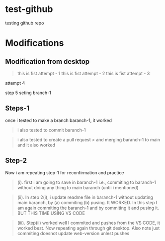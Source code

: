 # test-github
testing github repo

# Modifications
## Modification from desktop
> this is fist attempt - 1
> this is fist attempt - 2
> this is fist attempt - 3

attempt 4

step 5 seting branch-1


## Steps-1
once i tested to make a branch baranch-1, it worked 

> i also tested to commit baranch-1

> i also tested to create a pull request
    > and merging baranch-1 to main and it also worked

## Step-2 
Now i am repeating step-1 for reconfirmation and practice

> (i). first i am going to save in baranch-1 i.e., commiting to baranch-1 without doing any thing to main baranch (untii i mentioned)


> (ii). In step 2(i), i update readme file in baranch-1 without updating main baranch, by (a) commiting  (b) pusing. It WORKED. In this step I am again commiting the baranch-1 and by commiting it and pusing it. BUT THIS TIME USING VS CODE

> (iii). Step(ii) worked well I commited and pushes from the VS CODE, it worked best. Now repeating again through git desktop. Also note just commiting doesnot update web-version unlest pushes